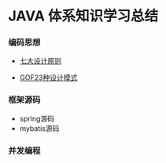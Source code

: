 # JAVA 体系知识学习总结

### 编码思想

- [七大设计原则](design_principles/README.md)

- [GOF23种设计模式](design_pattren/README.md)

### 框架源码

- spring源码
- mybatis源码

### 并发编程

